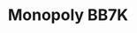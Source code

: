 ---
layout: default
modal-id: 4
title: Monopoly BB7K
img: shop3.png
imgm: monopoly.PNG
alt: image-alt
language: C++
category: Desktop Game Development
link: <a href="https://github.com/PTRWang/monopoly">GitHub</a>
description: Worked with another partner to create a console based Monopoly game that models the University of Waterloo. BB7K suports 2-6 players to virtually play a real game of Monopoly following all the game's nitty gritty details. The board features a goose.
---